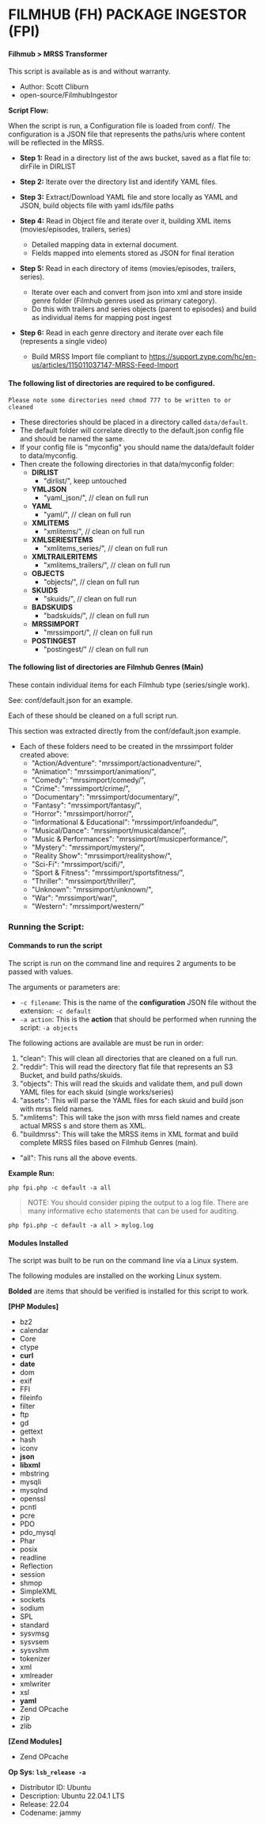 # FILMHUB (FH) PACKAGE INGESTOR (FPI)
#### Filhmub > MRSS Transformer
This script is available as is and without warranty.

- Author: Scott Cliburn
- open-source/FilmhubIngestor

**Script Flow:**

When the script is run, a Configuration file is loaded from conf/.
The configuration is a JSON file that represents the paths/uris where content will be reflected in the MRSS.

- **Step 1:** Read in a directory list of the aws bucket, saved as a flat file to: dirFile in DIRLIST

- **Step 2:** Iterate over the directory list and identify YAML files.

- **Step 3:** Extract/Download YAML file and store locally as YAML and JSON, build objects file with yaml ids/file paths

- **Step 4:** Read in Object file and iterate over it, building XML items (movies/episodes, trailers, series)
    - Detailed mapping data in external document.
    - Fields mapped into <item> elements stored as JSON for final iteration

- **Step 5:** Read in each directory of items (movies/episodes, trailers, series). 
    - Iterate over each and convert from json into xml and store inside genre folder (Filmhub genres used as primary category).
    - Do this with trailers and series objects (parent to episodes) and build as individual items for mapping post ingest

- **Step 6:** Read in each genre directory and iterate over each file (represents a single video)
    - Build MRSS Import file compliant to https://support.zype.com/hc/en-us/articles/115011037147-MRSS-Feed-Import

#### The following list of directories are required to be configured.
`Please note some directories need chmod 777 to be written to or cleaned`

- These directories should be placed in a directory called `data/default`.
- The default folder will correlate directly to the default.json config file and should be named the same.
- If your config file is "myconfig" you should name the data/default folder to data/myconfig.
- Then create the following directories in that data/myconfig folder:
    - **DIRLIST**
        - "dirlist/", keep untouched
    - **YMLJSON**
        - "yaml_json/", // clean on full run
    - **YAML**
        - "yaml/", // clean on full run
    - **XMLITEMS**
        - "xmlitems/", // clean on full run
    - **XMLSERIESITEMS**
        - "xmlitems_series/", // clean on full run
    - **XMLTRAILERITEMS**
        - "xmlitems_trailers/", // clean on full run
    - **OBJECTS**
        - "objects/", // clean on full run
    - **SKUIDS**
        - "skuids/", // clean on full run
    - **BADSKUIDS**
        - "badskuids/", // clean on full run
    - **MRSSIMPORT**
        - "mrssimport/", // clean on full run
    - **POSTINGEST**
        - "postingest/" // clean on full run

#### The following list of directories are Filmhub Genres (Main)

These contain individual items for each Filmhub type (series/single work).

See: conf/default.json for an example.

Each of these should be cleaned on a full script run.

This section was extracted directly from the conf/default.json example.

- Each of these folders need to be created in the mrssimport folder created above:
    - "Action/Adventure": "mrssimport/actionadventure/",
    - "Animation": "mrssimport/animation/",
    - "Comedy": "mrssimport/comedy/",
    - "Crime": "mrssimport/crime/",
    - "Documentary": "mrssimport/documentary/",
    - "Fantasy": "mrssimport/fantasy/",
    - "Horror": "mrssimport/horror/",
    - "Informational & Educational": "mrssimport/infoandedu/",
    - "Musical/Dance": "mrssimport/musicaldance/",
    - "Music & Performances": "mrssimport/musicperformance/",
    - "Mystery": "mrssimport/mystery/",
    - "Reality Show": "mrssimport/realityshow/",
    - "Sci-Fi": "mrssimport/scifi/",
    - "Sport & Fitness": "mrssimport/sportsfitness/",
    - "Thriller": "mrssimport/thriller/",
    - "Unknown": "mrssimport/unknown/",
    - "War": "mrssimport/war/",
    - "Western": "mrssimport/western/"

### Running the Script:

#### Commands to run the script ####

The script is run on the command line and requires 2 arguments to be passed with values.

The arguments or parameters are:

- `-c filename`: This is the name of the **configuration** JSON file without the extension: `-c default`
- `-a action`: This is the **action** that should be performed when running the script:  `-a objects`

The following actions are available are must be run in order:

1. "clean": This will clean all directories that are cleaned on a full run.
2. "reddir": This will read the directory flat file that represents an S3 Bucket, and build paths/skuids.
3. "objects": This will read the skuids and validate them, and pull down YAML files for each skuid (single works/series)
4. "assets": This will parse the YAML files for each skuid and build json with mrss field names.
5. "xmlitems": This will take the json with mrss field names and create actual MRSS <item>s and store them as XML.
6. "buildmrss": This will take the MRSS items in XML format and build complete MRSS files based on Filmhub Genres (main).

- "all": This runs all the above events.

**Example Run:**

`php fpi.php -c default -a all`

> NOTE: You should consider piping the output to a log file. There are many informative echo statements that can be used for auditing.

`php fpi.php -c default -a all > mylog.log`

#### Modules Installed ####

The script was built to be run on the command line via a Linux system.

The following modules are installed on the working Linux system. 

**Bolded** are items that should be verified is installed for this script to work.

**[PHP Modules]**
- bz2
- calendar
- Core
- ctype
- **curl**
- **date**
- dom
- exif
- FFI
- fileinfo
- filter
- ftp
- gd
- gettext
- hash
- iconv
- **json**
- **libxml**
- mbstring
- mysqli
- mysqlnd
- openssl
- pcntl
- pcre
- PDO
- pdo_mysql
- Phar
- posix
- readline
- Reflection
- session
- shmop
- SimpleXML
- sockets
- sodium
- SPL
- standard
- sysvmsg
- sysvsem
- sysvshm
- tokenizer
- xml
- xmlreader
- xmlwriter
- xsl
- **yaml**
- Zend OPcache
- zip
- zlib

**[Zend Modules]**
- Zend OPcache

**Op Sys: `lsb_release -a`**
- Distributor ID: Ubuntu
- Description:    Ubuntu 22.04.1 LTS
- Release:        22.04
- Codename:       jammy
